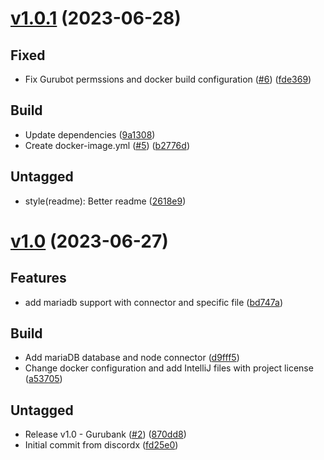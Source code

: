 # [v1.0.1](https://github.com/PoulpY2K/gurubot/releases/tag/v1.0.1) (2023-06-28)

## Fixed

- Fix Gurubot permssions and docker build configuration ([#6](https://github.com/PoulpY2K/gurubot/issues/6)) ([fde369](https://github.com/PoulpY2K/gurubot/commit/fde3690f6f23f70fcac701871fc13b9dc0f8e875))

## Build

- Update dependencies ([9a1308](https://github.com/PoulpY2K/gurubot/commit/9a1308ac9f782f9d67e1f14c2f0c1043ddabb192))
- Create docker-image.yml ([#5](https://github.com/PoulpY2K/gurubot/issues/5)) ([b2776d](https://github.com/PoulpY2K/gurubot/commit/b2776d6fa78f84060200610f88cb6021c5b21df6))

## Untagged

- style(readme): Better readme ([2618e9](https://github.com/PoulpY2K/gurubot/commit/2618e9cb1a4ceec5be316aa0a5d515408e894072))

# [v1.0](https://github.com/PoulpY2K/gurubot/releases/tag/v1.0) (2023-06-27)

## Features

- add mariadb support with connector and specific file ([bd747a](https://github.com/PoulpY2K/gurubot/commit/bd747aac32518f48616803a9641a4c9d6bc2ba4c))

## Build

- Add mariaDB database and node connector ([d9fff5](https://github.com/PoulpY2K/gurubot/commit/d9fff5a02ad927b897027bcf4a38710cde347964))
- Change docker configuration and add IntelliJ files with project license ([a53705](https://github.com/PoulpY2K/gurubot/commit/a53705e942b1b6bd96a83447c03c7e7f463d0982))

## Untagged

- Release v1.0 - Gurubank ([#2](https://github.com/PoulpY2K/gurubot/issues/2)) ([870dd8](https://github.com/PoulpY2K/gurubot/commit/870dd89e367340f3552bf5aa9eab578c9b8e0724))
- Initial commit from discordx ([fd25e0](https://github.com/PoulpY2K/gurubot/commit/fd25e002355e58e308bc776b2b26d6c0fdcc4dbf))
